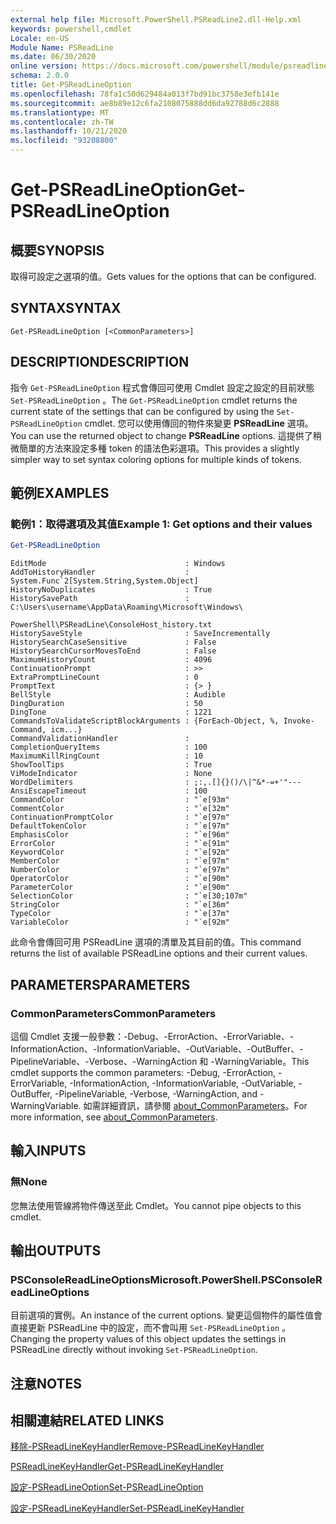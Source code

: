 ```yaml
---
external help file: Microsoft.PowerShell.PSReadLine2.dll-Help.xml
keywords: powershell,cmdlet
Locale: en-US
Module Name: PSReadLine
ms.date: 06/30/2020
online version: https://docs.microsoft.com/powershell/module/psreadline/get-psreadlineoption?view=powershell-7.1&WT.mc_id=ps-gethelp
schema: 2.0.0
title: Get-PSReadLineOption
ms.openlocfilehash: 78fa1c50d629484a013f7bd91bc3758e3efb141e
ms.sourcegitcommit: ae8b89e12c6fa2108075888dd6da92788d6c2888
ms.translationtype: MT
ms.contentlocale: zh-TW
ms.lasthandoff: 10/21/2020
ms.locfileid: "93208800"
---
```

# <span data-ttu-id="3a233-103">Get-PSReadLineOption</span><span class="sxs-lookup"><span data-stu-id="3a233-103">Get-PSReadLineOption</span></span>

## <span data-ttu-id="3a233-104">概要</span><span class="sxs-lookup"><span data-stu-id="3a233-104">SYNOPSIS</span></span>
<span data-ttu-id="3a233-105">取得可設定之選項的值。</span><span class="sxs-lookup"><span data-stu-id="3a233-105">Gets values for the options that can be configured.</span></span>

## <span data-ttu-id="3a233-106">SYNTAX</span><span class="sxs-lookup"><span data-stu-id="3a233-106">SYNTAX</span></span>

```
Get-PSReadLineOption [<CommonParameters>]
```

## <span data-ttu-id="3a233-107">DESCRIPTION</span><span class="sxs-lookup"><span data-stu-id="3a233-107">DESCRIPTION</span></span>

<span data-ttu-id="3a233-108">指令 `Get-PSReadLineOption` 程式會傳回可使用 Cmdlet 設定之設定的目前狀態 `Set-PSReadLineOption` 。</span><span class="sxs-lookup"><span data-stu-id="3a233-108">The `Get-PSReadLineOption` cmdlet returns the current state of the settings that can be configured by using the `Set-PSReadLineOption` cmdlet.</span></span> <span data-ttu-id="3a233-109">您可以使用傳回的物件來變更 **PSReadLine** 選項。</span><span class="sxs-lookup"><span data-stu-id="3a233-109">You can use the returned object to change **PSReadLine** options.</span></span> <span data-ttu-id="3a233-110">這提供了稍微簡單的方法來設定多種 token 的語法色彩選項。</span><span class="sxs-lookup"><span data-stu-id="3a233-110">This provides a slightly simpler way to set syntax coloring options for multiple kinds of tokens.</span></span>

## <span data-ttu-id="3a233-111">範例</span><span class="sxs-lookup"><span data-stu-id="3a233-111">EXAMPLES</span></span>

### <span data-ttu-id="3a233-112">範例1：取得選項及其值</span><span class="sxs-lookup"><span data-stu-id="3a233-112">Example 1: Get options and their values</span></span>

```powershell
Get-PSReadLineOption
```

```Output
EditMode                               : Windows
AddToHistoryHandler                    : System.Func`2[System.String,System.Object]
HistoryNoDuplicates                    : True
HistorySavePath                        : C:\Users\username\AppData\Roaming\Microsoft\Windows\
                                         PowerShell\PSReadLine\ConsoleHost_history.txt
HistorySaveStyle                       : SaveIncrementally
HistorySearchCaseSensitive             : False
HistorySearchCursorMovesToEnd          : False
MaximumHistoryCount                    : 4096
ContinuationPrompt                     : >>
ExtraPromptLineCount                   : 0
PromptText                             : {> }
BellStyle                              : Audible
DingDuration                           : 50
DingTone                               : 1221
CommandsToValidateScriptBlockArguments : {ForEach-Object, %, Invoke-Command, icm...}
CommandValidationHandler               :
CompletionQueryItems                   : 100
MaximumKillRingCount                   : 10
ShowToolTips                           : True
ViModeIndicator                        : None
WordDelimiters                         : ;:,.[]{}()/\|^&*-=+'"---
AnsiEscapeTimeout                      : 100
CommandColor                           : "`e[93m"
CommentColor                           : "`e[32m"
ContinuationPromptColor                : "`e[97m"
DefaultTokenColor                      : "`e[97m"
EmphasisColor                          : "`e[96m"
ErrorColor                             : "`e[91m"
KeywordColor                           : "`e[92m"
MemberColor                            : "`e[97m"
NumberColor                            : "`e[97m"
OperatorColor                          : "`e[90m"
ParameterColor                         : "`e[90m"
SelectionColor                         : "`e[30;107m"
StringColor                            : "`e[36m"
TypeColor                              : "`e[37m"
VariableColor                          : "`e[92m"
```

<span data-ttu-id="3a233-113">此命令會傳回可用 PSReadLine 選項的清單及其目前的值。</span><span class="sxs-lookup"><span data-stu-id="3a233-113">This command returns the list of available PSReadLine options and their current values.</span></span>

## <span data-ttu-id="3a233-114">PARAMETERS</span><span class="sxs-lookup"><span data-stu-id="3a233-114">PARAMETERS</span></span>

### <span data-ttu-id="3a233-115">CommonParameters</span><span class="sxs-lookup"><span data-stu-id="3a233-115">CommonParameters</span></span>

<span data-ttu-id="3a233-116">這個 Cmdlet 支援一般參數：-Debug、-ErrorAction、-ErrorVariable、-InformationAction、-InformationVariable、-OutVariable、-OutBuffer、-PipelineVariable、-Verbose、-WarningAction 和 -WarningVariable。</span><span class="sxs-lookup"><span data-stu-id="3a233-116">This cmdlet supports the common parameters: -Debug, -ErrorAction, -ErrorVariable, -InformationAction, -InformationVariable, -OutVariable, -OutBuffer, -PipelineVariable, -Verbose, -WarningAction, and -WarningVariable.</span></span> <span data-ttu-id="3a233-117">如需詳細資訊，請參閱 [about_CommonParameters](http://go.microsoft.com/fwlink/?LinkID=113216)。</span><span class="sxs-lookup"><span data-stu-id="3a233-117">For more information, see [about_CommonParameters](http://go.microsoft.com/fwlink/?LinkID=113216).</span></span>

## <span data-ttu-id="3a233-118">輸入</span><span class="sxs-lookup"><span data-stu-id="3a233-118">INPUTS</span></span>

### <span data-ttu-id="3a233-119">無</span><span class="sxs-lookup"><span data-stu-id="3a233-119">None</span></span>

<span data-ttu-id="3a233-120">您無法使用管線將物件傳送至此 Cmdlet。</span><span class="sxs-lookup"><span data-stu-id="3a233-120">You cannot pipe objects to this cmdlet.</span></span>

## <span data-ttu-id="3a233-121">輸出</span><span class="sxs-lookup"><span data-stu-id="3a233-121">OUTPUTS</span></span>

### <span data-ttu-id="3a233-122">PSConsoleReadLineOptions</span><span class="sxs-lookup"><span data-stu-id="3a233-122">Microsoft.PowerShell.PSConsoleReadLineOptions</span></span>

<span data-ttu-id="3a233-123">目前選項的實例。</span><span class="sxs-lookup"><span data-stu-id="3a233-123">An instance of the current options.</span></span> <span data-ttu-id="3a233-124">變更這個物件的屬性值會直接更新 PSReadLine 中的設定，而不會叫用 `Set-PSReadLineOption` 。</span><span class="sxs-lookup"><span data-stu-id="3a233-124">Changing the property values of this object updates the settings in PSReadLine directly without invoking `Set-PSReadLineOption`.</span></span>

## <span data-ttu-id="3a233-125">注意</span><span class="sxs-lookup"><span data-stu-id="3a233-125">NOTES</span></span>

## <span data-ttu-id="3a233-126">相關連結</span><span class="sxs-lookup"><span data-stu-id="3a233-126">RELATED LINKS</span></span>

[<span data-ttu-id="3a233-127">移除-PSReadLineKeyHandler</span><span class="sxs-lookup"><span data-stu-id="3a233-127">Remove-PSReadLineKeyHandler</span></span>](Remove-PSReadLineKeyHandler.md)

[<span data-ttu-id="3a233-128">PSReadLineKeyHandler</span><span class="sxs-lookup"><span data-stu-id="3a233-128">Get-PSReadLineKeyHandler</span></span>](Get-PSReadLineKeyHandler.md)

[<span data-ttu-id="3a233-129">設定-PSReadLineOption</span><span class="sxs-lookup"><span data-stu-id="3a233-129">Set-PSReadLineOption</span></span>](Set-PSReadLineOption.md)

[<span data-ttu-id="3a233-130">設定-PSReadLineKeyHandler</span><span class="sxs-lookup"><span data-stu-id="3a233-130">Set-PSReadLineKeyHandler</span></span>](Set-PSReadLineKeyHandler.md)
